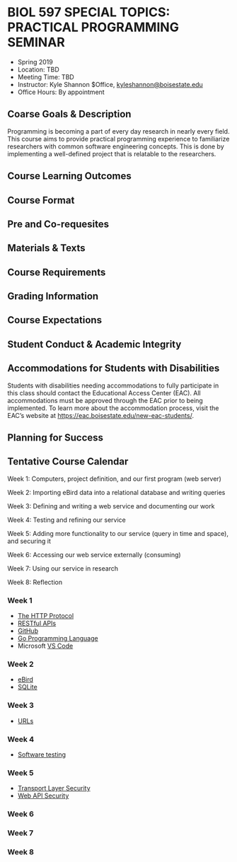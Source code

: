 # BIOL 597 SPECIAL TOPICS: PRACTICAL PROGRAMMING SEMINAR

- Spring 2019
- Location: TBD
- Meeting Time: TBD
- Instructor: Kyle Shannon $Office, <kyleshannon@boisestate.edu>
- Office Hours: By appointment

## Coarse Goals & Description

Programming is becoming a part of every day research in nearly every field.
This course aims to provide practical programming experience to familiarize
researchers with common software engineering concepts.  This is done by
implementing a well-defined project that is relatable to the researchers.

## Course Learning Outcomes

## Course Format

## Pre and Co-requesites

## Materials & Texts

## Course Requirements

## Grading Information

## Course Expectations

## Student Conduct & Academic Integrity

## Accommodations for Students with Disabilities

Students with disabilities needing accommodations to fully participate in this
class should contact the Educational Access Center (EAC). All accommodations
must be approved through the EAC prior to being implemented.  To learn more
about the accommodation process, visit the EAC’s website at
https://eac.boisestate.edu/new-eac-students/.

## Planning for Success

## Tentative Course Calendar

Week 1: Computers, project definition, and our first program (web server)

Week 2: Importing eBird data into a relational database and writing queries

Week 3: Defining and writing a web service and documenting our work

Week 4: Testing and refining our service

Week 5: Adding more functionality to our service (query in time and space), and securing it

Week 6: Accessing our web service externally (consuming)

Week 7: Using our service in research

Week 8: Reflection

### Week 1
- [The HTTP Protocol](https://en.wikipedia.org/wiki/Hypertext_Transfer_Protocol)
- [RESTful APIs](https://en.wikipedia.org/wiki/Representational_state_transfer)
- [GitHub](https://github.com)
- [Go Programming Language](https://golang.org)
- Microsoft [VS Code](https://code.visualstudio.com/)

### Week 2
- [eBird](https://ebird.org)
- [SQLite](https://sqlite.org)

### Week 3
- [URLs](https://en.wikipedia.org/wiki/URL)

### Week 4
- [Software testing](https://en.wikipedia.org/wiki/Software_testing)

### Week 5
- [Transport Layer Security](https://en.wikipedia.org/wiki/Transport_Layer_Security)
- [Web API Security](https://en.wikipedia.org/wiki/Web_API_security)

### Week 6

### Week 7

### Week 8


